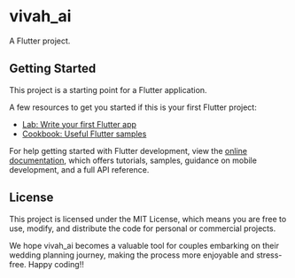 # vivah_ai

A Flutter project.

## Getting Started

This project is a starting point for a Flutter application.

A few resources to get you started if this is your first Flutter project:

- [Lab: Write your first Flutter app](https://docs.flutter.dev/get-started/codelab)
- [Cookbook: Useful Flutter samples](https://docs.flutter.dev/cookbook)

For help getting started with Flutter development, view the
[online documentation](https://docs.flutter.dev/), which offers tutorials,
samples, guidance on mobile development, and a full API reference.

## License 
This project is licensed under the MIT License, which means you are free to use, modify, and distribute the code for personal or commercial projects.

We hope vivah_ai becomes a valuable tool for couples embarking on their wedding planning journey, making the process more enjoyable and stress-free. Happy coding!!
